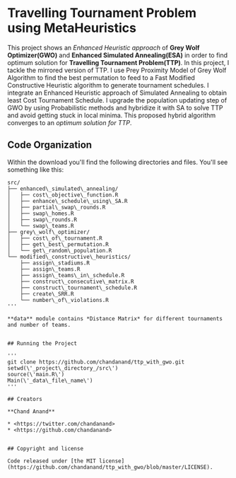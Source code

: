 # Travelling Tournament Problem using MetaHeuristics 

This project shows an *Enhanced Heuristic approach* of **Grey Wolf Optimizer(GWO)** and **Enhanced Simulated Annealing(ESA)** in order to find optimum solution for **Travelling Tournament Problem(TTP)**. In this project, I tackle the mirrored version of TTP. I use Prey Proximity Model of Grey Wolf Algorithm to find the best permutation to feed to a Fast Modified Constructive Heuristic algorithm to generate tournament schedules. I integrate an Enhanced Heuristic approach of Simulated Annealing to obtain least Cost Tournament Schedule. I upgrade the population updating step of GWO by using Probabilistic methods and hybridize it with SA to solve TTP and avoid getting stuck in local minima. This proposed hybrid algorithm converges to an _optimum solution for TTP_.


## Code Organization

Within the download you'll find the following directories and files. You'll see something like this:

```
src/
├── enhanced\_simulated\_annealing/
│   ├── cost\_objective\_function.R
│   ├── enhance\_schedule\_using\_SA.R
│   ├── partial\_swap\_rounds.R
│   ├── swap\_homes.R
│   ├── swap\_rounds.R
│   └── swap\_teams.R
├── grey\_wolf\_optimizer/
│   ├── cost\_of\_tournament.R
│   ├── get\_best\_permutation.R
│   └── get\_random\_population.R
└── modified\_constructive\_heuristics/
    ├── assign\_stadiums.R
    ├── assign\_teams.R
    ├── assign\_teams\_in\_schedule.R
    ├── construct\_consecutive\_matrix.R
    ├── construct\_tournament\_schedule.R
    ├── create\_SRR.R
    └── number\_of\_violations.R
'''

**data** module contains *Distance Matrix* for different tournaments and number of teams.


## Running the Project

'''
git clone https://github.com/chandanand/ttp_with_gwo.git
setwd(\'_project\_directory_/src\')
source(\'main.R\')
Main(\'_data\_file\_name\')
'''

## Creators

**Chand Anand**

* <https://twitter.com/chandanand>
* <https://github.com/chandanand>


## Copyright and license

Code released under [the MIT license](https://github.com/chandanand/ttp_with_gwo/blob/master/LICENSE).

